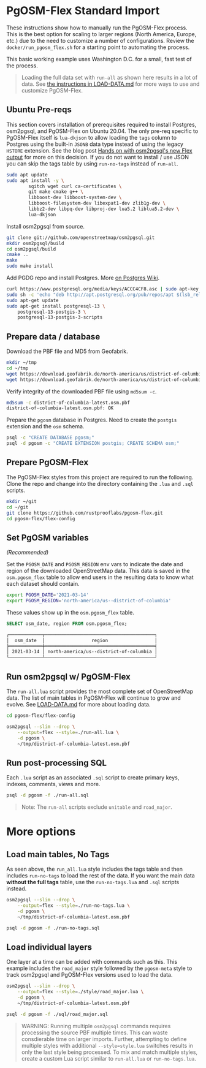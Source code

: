# PgOSM-Flex Standard Import

These instructions show how to manually run the PgOSM-Flex process.
This is the best option for scaling to larger regions (North America, Europe, etc.)
due to the need to customize a number of configurations.  Review the
`docker/run_pgosm_flex.sh` for a starting point to automating the process.

This basic working example uses Washington D.C. for a small, fast test of the
process.

> Loading the full data set with `run-all` as shown here results in a lot of data.  See [the instructions in LOAD-DATA.md](LOAD-DATA.md) for more ways to use and customize PgOSM-Flex.

## Ubuntu Pre-reqs

This section covers installation of prerequisites required to install Postgres,
osm2pgsql, and PgOSM-Flex on Ubuntu 20.04.  The only pre-req specific to PgOSM-Flex
itself is `lua-dkjson` to allow loading the `tags` column to Postgres
using the built-in `JSONB` data type instead of using the legacy `HSTORE` extension.
See the blog post
[Hands on with osm2pgsql's new Flex output](https://blog.rustprooflabs.com/2020/12/osm2gpsql-flex-output-to-postgis)
for more on this decision.
If you do not want to install / use JSON you can skip the tags table by
using `run-no-tags` instead of `run-all`.


```bash
sudo apt update
sudo apt install -y \
        sqitch wget curl ca-certificates \
        git make cmake g++ \
        libboost-dev libboost-system-dev \
        libboost-filesystem-dev libexpat1-dev zlib1g-dev \
        libbz2-dev libpq-dev libproj-dev lua5.2 liblua5.2-dev \
        lua-dkjson
```

Install osm2pgsql from source.

```bash
git clone git://github.com/openstreetmap/osm2pgsql.git
mkdir osm2pgsql/build
cd osm2pgsql/build
cmake ..
make
sudo make install
```

Add PGDG repo and install Postgres.  More [on Postgres Wiki](https://wiki.postgresql.org/wiki/Apt).

```bash
curl https://www.postgresql.org/media/keys/ACCC4CF8.asc | sudo apt-key add - 
sudo sh -c 'echo "deb http://apt.postgresql.org/pub/repos/apt $(lsb_release -cs)-pgdg main" > /etc/apt/sources.list.d/pgdg.list'
sudo apt-get update
sudo apt-get install postgresql-13 \
    postgresql-13-postgis-3 \
    postgresql-13-postgis-3-scripts
```

## Prepare data / database

Download the PBF file and MD5 from Geofabrik.

```bash
mkdir ~/tmp
cd ~/tmp
wget https://download.geofabrik.de/north-america/us/district-of-columbia-latest.osm.pbf
wget https://download.geofabrik.de/north-america/us/district-of-columbia-latest.osm.pbf.md5
```

Verify integrity of the downloaded PBF file using `md5sum -c`.

```bash
md5sum -c district-of-columbia-latest.osm.pbf
district-of-columbia-latest.osm.pbf: OK
```

Prepare the `pgosm` database in Postgres.
Need to create the `postgis` extension and the `osm` schema.

```bash
psql -c "CREATE DATABASE pgosm;"
psql -d pgosm -c "CREATE EXTENSION postgis; CREATE SCHEMA osm;"
```


## Prepare PgOSM-Flex

The PgOSM-Flex styles from this project are required to run the following.
Clone the repo and change into the directory containing
the `.lua` and `.sql` scripts.


```bash
mkdir ~/git
cd ~/git
git clone https://github.com/rustprooflabs/pgosm-flex.git
cd pgosm-flex/flex-config
```


## Set PgOSM variables

*(Recommended)* 

Set the `PGOSM_DATE` and `PGOSM_REGION` env vars to indicate the
date and region of the downloaded OpenStreetMap data.
This data is saved in the `osm.pgosm_flex` table to allow end users in the resulting
data to know what each dataset should contain.


```bash
export PGOSM_DATE='2021-03-14'
export PGOSM_REGION='north-america/us--district-of-columbia'
```

These values show up in the `osm.pgosm_flex` table.

```sql
SELECT osm_date, region FROM osm.pgosm_flex;
```

```bash
┌────────────┬────────────────────────────────────────┐
│  osm_date  │                 region                 │
╞════════════╪════════════════════════════════════════╡
│ 2021-03-14 │ north-america/us--district-of-columbia │
└────────────┴────────────────────────────────────────┘
```



## Run osm2pgsql w/ PgOSM-Flex

The `run-all.lua` script provides the most complete set of OpenStreetMap
data.  The list of main tables in PgOSM-Flex will continue to grow and evolve.
See [LOAD-DATA.md](LOAD-DATA.md) for more about loading data.



```bash
cd pgosm-flex/flex-config

osm2pgsql --slim --drop \
    --output=flex --style=./run-all.lua \
    -d pgosm \
    ~/tmp/district-of-columbia-latest.osm.pbf
```

## Run post-processing SQL

Each `.lua` script as an associated `.sql` script to create 
primary keys, indexes, comments, views and more.


```bash
psql -d pgosm -f ./run-all.sql
```

> Note: The `run-all` scripts exclude `unitable` and `road_major`.




# More options


## Load main tables, No Tags

As seen above, the `run_all.lua` style includes the tags table and then includes
`run-no-tags` to load the rest of the data.  If you want the main data
**without the full tags** table, use the `run-no-tags.lua` and `.sql` scripts instead.


```bash
osm2pgsql --slim --drop \
    --output=flex --style=./run-no-tags.lua \
    -d pgosm \
    ~/tmp/district-of-columbia-latest.osm.pbf

psql -d pgosm -f ./run-no-tags.sql
```


## Load individual layers

One layer at a time can be added with commands such as this.  This example includes
the `road_major` style followed by the `pgosm-meta` style to track osm2pgsql
and PgOSM-Flex versions used to load the data.

```bash
osm2pgsql --slim --drop \
    --output=flex --style=./style/road_major.lua \
    -d pgosm \
    ~/tmp/district-of-columbia-latest.osm.pbf

psql -d pgosm -f ./sql/road_major.sql
```



> WARNING:  Running multiple `osm2pgsql` commands requires processing the source PBF multiple times. This can waste consdierable time on larger imports.  Further, attempting to define multiple styles with additional `--style=style.lua` switches results in only the last style being processed.  To mix and match multiple styles, create a custom Lua script similar to `run-all.lua` or `run-no-tags.lua`.
